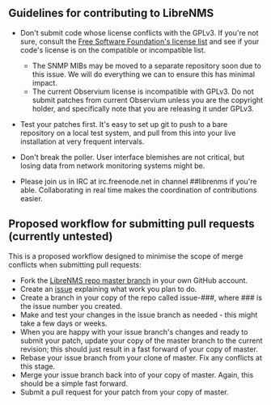 Guidelines for contributing to LibreNMS
---------------------------------------

- Don't submit code whose license conflicts with the GPLv3.  If you're not
  sure, consult the [Free Software Foundation's license list][1] and see if
  your code's license is on the compatible or incompatible list.
  - The SNMP MIBs may be moved to a separate repository soon due to this
    issue.  We will do everything we can to ensure this has minimal impact.
  - The current Observium license is incompatible with GPLv3.  Do not submit
    patches from current Observium unless you are the copyright holder, and
    specifically note that you are releasing it under GPLv3.

- Test your patches first.  It's easy to set up git to push to a bare
  repository on a local test system, and pull from this into your live
  installation at very frequent intervals.

- Don't break the poller.  User interface blemishes are not critical, but
  losing data from network monitoring systems might be.

- Please join us in IRC at irc.freenode.net in channel ##librenms if you're
  able.  Collaborating in real time makes the coordination of contributions
  easier.


Proposed workflow for submitting pull requests (currently untested)
-------------------------------------------------------------------

This is a proposed workflow designed to minimise the scope of merge
conflicts when submitting pull requests:
- Fork the [LibreNMS repo master branch][2] in your own GitHub account.
- Create an [issue][3] explaining what work you plan to do.
- Create a branch in your copy of the repo called issue-###, where ### is
  the issue number you created.
- Make and test your changes in the issue branch as needed - this might take
  a few days or weeks.
- When you are happy with your issue branch's changes and ready to submit
  your patch, update your copy of the master branch to the current revision;
  this should just result in a fast forward of your copy of master.
- Rebase your issue branch from your clone of master.  Fix any conflicts at
  this stage.
- Merge your issue branch back into of your copy of master. Again, this
  should be a simple fast forward.
- Submit a pull request for your patch from your copy of master.

[1]: http://www.gnu.org/licenses/license-list.html
"Free Software Foundation's license list"
[2]: https://github.com/librenms/librenms/tree/master
"LibreNMS master branch"
[3]: https://github.com/librenms/librenms/issues
"LibreNMS issue database"

